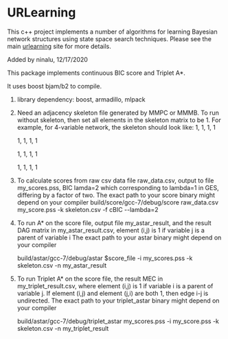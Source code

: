 # URLearning

This c++ project implements a number of algorithms for learning Bayesian network
structures using state space search techniques. Please see the main
[urlearning](http://urlearning.org/) site for more details.


Added by ninalu, 12/17/2020

This package implements continuous BIC score and Triplet A*. 

It uses boost bjam/b2 to compile. 

1. library dependency: boost, armadillo, mlpack

2. Need an adjacency skeleton file generated by MMPC or MMMB. To run without skeleton, then set all elements in the skeleton matrix to be 1. 
   For example, for 4-variable network, the skeleton should look like: 
   1, 1, 1, 1

   1, 1, 1, 1

   1, 1, 1, 1

   1, 1, 1, 1
   

2. To calculate scores from raw csv data file raw_data.csv, output to file my_scores.pss, 
   BIC lamda=2 which corresponding to lambda=1 in GES, differing by a factor of two.
   The exact path to your score binary might depend on your compiler
   build/score/gcc-7/debug/score raw_data.csv my_score.pss -k skeleton.csv -f cBIC --lambda=2

    
3. To run A* on the score file, output file my_astar_result, 
   and the result DAG matrix in my_astar_result.csv, element (i,j) is 1 if variable j is a parent of variable i
   The exact path to your astar binary might depend on your compiler

   build/astar/gcc-7/debug/astar $score_file -i my_scores.pss -k skeleton.csv -n my_astar_result


4. To run Triplet A* on the score file, the result MEC in my_triplet_result.csv, 
   where element (i,j) is 1 if variable i is a parent of variable j. 
   If element (i,j) and element (j,i) are both 1, then edge i-j is undirected.
   The exact path to your triplet_astar binary might depend on your compiler
    
   build/astar/gcc-7/debug/triplet_astar my_scores.pss -i my_score.pss -k skeleton.csv -n my_triplet_result

